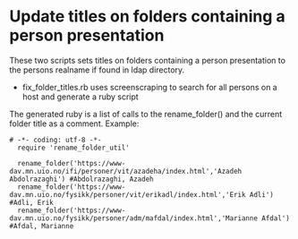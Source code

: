 Update titles on folders containing a person presentation
=========================================================

These two scripts sets titles on folders containing a person presentation to the persons realname if found in ldap directory.

 * fix_folder_titles.rb uses screenscraping to search for all persons on a host and generate a ruby script

The generated ruby is a list of calls to the rename_folder() and the current folder title as a comment. Example:

```
# -*- coding: utf-8 -*-
  require 'rename_folder_util'

  rename_folder('https://www-dav.mn.uio.no/ifi/personer/vit/azadeha/index.html','Azadeh Abdolrazaghi') #Abdolrazaghi, Azadeh
  rename_folder('https://www-dav.mn.uio.no/fysikk/personer/vit/erikadl/index.html','Erik Adli') #Adli, Erik
  rename_folder('https://www-dav.mn.uio.no/fysikk/personer/adm/mafdal/index.html','Marianne Afdal') #Afdal, Marianne
```

